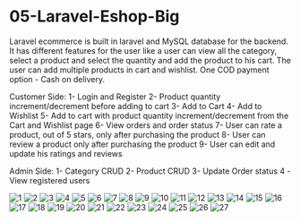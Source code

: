 # 05-Laravel-Eshop-Big
Laravel ecommerce is built in laravel and MySQL database for the backend. It has different features for the user like a user can view all the category, select a product and select the quantity and add the product to his cart. The user can add multiple products in cart and wishlist. One COD payment option - Cash on delivery.

Customer Side:
1- Login and Register
2- Product quantity increment/decrement before adding to cart
3- Add to Cart
4- Add to Wishlist 
5- Add to cart with product quantity increment/decrement from the Cart and Wishlist page
6- View orders and order status
7- User can rate a product, out of 5 stars, only after purchasing the product
8- User can review a product only after purchasing the product 
9- User can edit and update his ratings and reviews

Admin Side: 
1- Category CRUD 
2- Product CRUD
3- Update Order status
4 -View registered users



![1](https://user-images.githubusercontent.com/56784702/201167402-11948ee1-65be-461a-b345-a56032611760.png)
![2](https://user-images.githubusercontent.com/56784702/201167465-ae1f7840-b55e-4543-be6b-6dacf34f0c27.png)
![3](https://user-images.githubusercontent.com/56784702/201167495-3d96d6f6-ab46-46ef-966d-3daf11ffabf4.png)
![4](https://user-images.githubusercontent.com/56784702/201167502-cfc310e3-bc76-46eb-ae3f-cfd194cfab28.png)
![5](https://user-images.githubusercontent.com/56784702/201167506-8ae9f6e3-847f-42f0-bd03-ddedd159213b.png)
![6](https://user-images.githubusercontent.com/56784702/201167508-465bc5a2-4ab7-4e75-9ea6-2b8bcc3e4ea6.png)
![7](https://user-images.githubusercontent.com/56784702/201167514-f2acdfbc-c5e9-48ba-846e-6b11434162bc.png)
![8](https://user-images.githubusercontent.com/56784702/201167544-e21bec8b-c379-41d1-b69b-290c4f845001.png)
![9](https://user-images.githubusercontent.com/56784702/201167552-cdeb059a-de7b-425e-938b-d38a3a62ce8d.png)
![10](https://user-images.githubusercontent.com/56784702/201167558-f4d7934f-9132-44ef-90e3-66eaf3d35e55.png)
![11](https://user-images.githubusercontent.com/56784702/201167566-c89908b8-8db4-4216-a252-bb7b53fe03b4.png)
![12](https://user-images.githubusercontent.com/56784702/201167572-e1af1962-5b62-49c2-91dc-7eb7a7b83723.png)
![13](https://user-images.githubusercontent.com/56784702/201167577-bfe077dd-04cf-4ea4-9924-7e4fdcf19508.png)
![14](https://user-images.githubusercontent.com/56784702/201167583-d9f223a4-ec66-4d87-85a1-6563e84547df.png)
![15](https://user-images.githubusercontent.com/56784702/201167589-39846635-2dce-4293-91b3-9e41f16e1c55.png)
![16](https://user-images.githubusercontent.com/56784702/201167591-dc87373b-3f27-431a-99e1-01f0ecc21866.png)
![17](https://user-images.githubusercontent.com/56784702/201167598-6d184764-d954-4d7f-b971-429f762ff748.png)
![18](https://user-images.githubusercontent.com/56784702/201167605-43f5759b-0378-410f-8c83-2a9d1d6ed35e.png)
![19](https://user-images.githubusercontent.com/56784702/201167611-30ea3189-66ca-40b8-ae2f-59871db4fb81.png)
![20](https://user-images.githubusercontent.com/56784702/201167614-21ea7ad3-cd09-46f6-aa2f-7c710d469dc3.png)
![21](https://user-images.githubusercontent.com/56784702/201167618-ff850c9e-b92f-43b0-8ede-9330ce41d6e9.png)
![22](https://user-images.githubusercontent.com/56784702/201167627-f6212c69-693c-47ac-b222-315636acd4b2.png)
![23](https://user-images.githubusercontent.com/56784702/201167636-b979602c-26df-4dc0-a6a8-890b8fa55244.png)
![24](https://user-images.githubusercontent.com/56784702/201167639-3f2a32bb-76ce-479b-90f2-aea26f0f55cd.png)
![25](https://user-images.githubusercontent.com/56784702/201167653-a05eaa2b-3de6-46a5-8744-5abb40fa1746.png)
![26](https://user-images.githubusercontent.com/56784702/201167663-feea5a23-f670-4bfc-aa9f-d3e2f6056503.png)
![27](https://user-images.githubusercontent.com/56784702/201167668-b6398409-0807-4931-9256-b8d63658bb1f.png)

